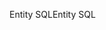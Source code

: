 <span data-ttu-id="951e3-101">Entity SQL</span><span class="sxs-lookup"><span data-stu-id="951e3-101">Entity SQL</span></span>